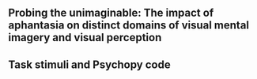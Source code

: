 ## Probing the unimaginable: The impact of aphantasia on distinct domains of visual mental imagery and visual perception

## Task stimuli and Psychopy code 

